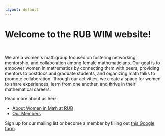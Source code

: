 ```yaml
---
layout: default
---
```


<h1>Welcome to the RUB WIM website!</h1>

<br>

We are a women's math group focused on fostering networking, mentorship, and collaboration among female mathematicians.
Our goal is to empower women in mathematics by connecting them with peers, providing mentors to postdocs and graduate students, and organizing math talks to promote collaboration.
Through our activities, we create a space for women to share experiences, learn from one another, and thrive in their mathematical careers.

Read more about us here:

- [About Women in Math at RUB](./about.html)
- [Our Members](./members.html)

Sign up for our mailing list or become a member by filling out [this Google form](https://docs.google.com/forms/d/e/1FAIpQLSdmaadCNGYQ25b-C8ToJdVUVEInu_W2b99f71fXeSLqNCN-1Q/viewform?usp=sf_link).